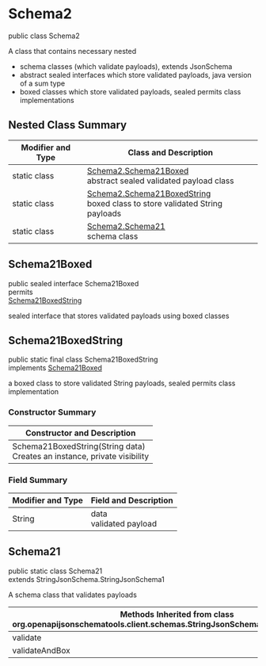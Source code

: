 # Schema2
public class Schema2<br>

A class that contains necessary nested
- schema classes (which validate payloads), extends JsonSchema
- abstract sealed interfaces which store validated payloads, java version of a sum type
- boxed classes which store validated payloads, sealed permits class implementations

## Nested Class Summary
| Modifier and Type | Class and Description |
| ----------------- | ---------------------- |
| static class | [Schema2.Schema21Boxed](#schema21boxed)<br> abstract sealed validated payload class |
| static class | [Schema2.Schema21BoxedString](#schema21boxedstring)<br> boxed class to store validated String payloads |
| static class | [Schema2.Schema21](#schema21)<br> schema class |

## Schema21Boxed
public sealed interface Schema21Boxed<br>
permits<br>
[Schema21BoxedString](#schema21boxedstring)

sealed interface that stores validated payloads using boxed classes

## Schema21BoxedString
public static final class Schema21BoxedString<br>
implements [Schema21Boxed](#schema21boxed)

a boxed class to store validated String payloads, sealed permits class implementation

### Constructor Summary
| Constructor and Description |
| --------------------------- |
| Schema21BoxedString(String data)<br>Creates an instance, private visibility |

### Field Summary
| Modifier and Type | Field and Description |
| ----------------- | ---------------------- |
| String | data<br>validated payload |

## Schema21
public static class Schema21<br>
extends StringJsonSchema.StringJsonSchema1

A schema class that validates payloads

| Methods Inherited from class org.openapijsonschematools.client.schemas.StringJsonSchema.StringJsonSchema1 |
| ------------------------------------------------------------------ |
| validate                                                           |
| validateAndBox                                                     |
